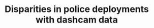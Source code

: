---
title: "Disparities in police deployments with dashcam data" 
summary: "Large-scale policing data is vital for detecting inequity in police behavior and policing algorithms. However, one important type of policing data remains largely unavailable within the United States: aggregated police deployment data capturing which neighborhoods have the heaviest police presences. Here we show that disparities in police deployment levels can be quantified by detecting police vehicles in dashcam images of public street scenes. Using a dataset of 24,803,854 dashcam images from rideshare drivers in New York City, we find that police vehicles can be detected with high accuracy (average precision 0.82, AUC 0.99) and identify 233,596 images which contain police vehicles. There is substantial inequality across neighborhoods in police vehicle deployment levels. The neighborhood with the highest deployment levels has almost 20 times higher levels than the neighborhood with the lowest. Two strikingly different types of areas experience high police vehicle deployments — 1) dense, higher-income, commercial areas and 2) lower-income neighborhoods with higher proportions of Black and Hispanic residents. We discuss the implications of these disparities for policing equity and for algorithms trained on policing data."
featured: true 
startDate: "2022"
teamMemberIds: ["matt", "wendy"]
publicationIds: ["policing"]
image: "assets/projects/policing.gif"
---